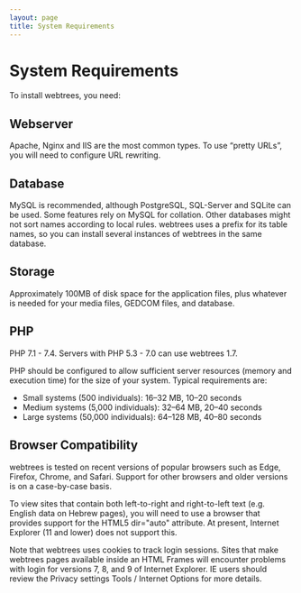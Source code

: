 ```yaml
---
layout: page
title: System Requirements
---
```


# System Requirements

To install webtrees, you need:

## Webserver
Apache, Nginx and IIS are the most common types. To use “pretty URLs”, you will need to configure URL rewriting.

## Database

MySQL is recommended, although PostgreSQL, SQL-Server and SQLite can be used. Some features rely on MySQL for collation. Other databases might not sort names according to local rules. webtrees uses a prefix for its table names, so you can install several instances of webtrees in the same database.

## Storage

Approximately 100MB of disk space for the application files, plus whatever is needed for your media files, GEDCOM files, and database.

## PHP

PHP 7.1 - 7.4. Servers with PHP 5.3 - 7.0 can use webtrees 1.7.

PHP should be configured to allow sufficient server resources (memory and execution time) for the size of your system. Typical requirements are:

- Small systems (500 individuals): 16–32 MB, 10–20 seconds
- Medium systems (5,000 individuals): 32–64 MB, 20–40 seconds
- Large systems (50,000 individuals): 64–128 MB, 40–80 seconds

## Browser Compatibility

webtrees is tested on recent versions of popular browsers such as Edge, Firefox, Chrome, and Safari. Support for other browsers and older versions is on a case-by-case basis.

To view sites that contain both left-to-right and right-to-left text (e.g. English data on Hebrew pages), you will need to use a browser that provides support for the HTML5 dir="auto" attribute. At present, Internet Explorer (11 and lower) does not support this.

Note that webtrees uses cookies to track login sessions. Sites that make webtrees pages available inside an HTML Frames will encounter problems with login for versions 7, 8, and 9 of Internet Explorer. IE users should review the Privacy settings Tools / Internet Options for more details.
